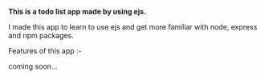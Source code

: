 <strong>This is a todo list app made by using ejs.</strong>

<p>I made this app to learn to use ejs and get more familiar with node, express and npm packages.</p>

<p>Features of this app :-</p>
    coming soon...
